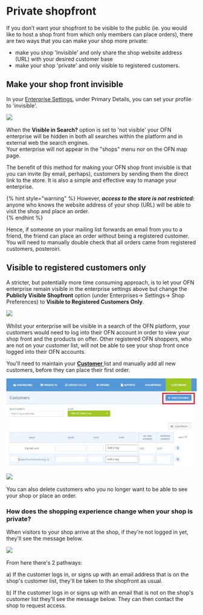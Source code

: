 # Private shopfront

If you don’t want your shopfront to be visible to the public \(ie. you would like to host a shop front from which only members can place orders\), there are two ways that you can make your shop more private:

* make you shop 'Invisible' and only share the shop website address \(URL\) with your desired customer base
* make your shop 'private' and only visible to registered customers.

## Make your shop front invisible

In your [Enterprise Settings](../enterprise-profile/enterprise-settings.md), under Primary Details, you can set your profile to 'invisible'. 

![](../../.gitbook/assets/visibleshop.jpg)

When the **Visible in Search?** option is set to 'not visible' your OFN enterprise will be hidden in both all searches within the platform and in external web the search engines.   
Your enterprise will not appear in the "shops" menu nor on the OFN map page. 

The benefit of this method for making your OFN shop front invisible is that you can invite \(by email, perhaps\), customers by sending them the direct link to the store.  It is also a simple and effective way to manage your enterprise.

{% hint style="warning" %}
However, _**access to the store is not restricted:**_ anyone who knows the website address of your shop \(URL\) will be able to visit the shop and place an order.  
{% endhint %}

Hence, if someone on your mailing list forwards an email from you to a friend, the friend can place an order without being a registered customer.  You will need to manually double check that all orders came from registered customers, posteroiri.

## Visible to registered customers only

A stricter, but potentially more time consuming approach, is to let your OFN enterprise remain visible in the enterprise settings above but change the **Publicly Visible Shopfront** option \(under Enterprises-&gt; Settings-&gt; Shop Preferences\) to **Visible to Registered Customers Only**.

![](../../.gitbook/assets/registered-customers-only.png)

Whilst your enterprise will be visible in a search of the OFN platform, your customers would need to log into their OFN account in order to view your shop front and the products on offer.  Other registered OFN shoppers, who are not on your customer list, will not be able to see your shop front once logged into their OFN accounts.

You'll need to maintain your [**Customer** ](customer-management-and-conditional-displays-prices/customers.md)list and manually add all new customers, before they can place their first order.

![](../../.gitbook/assets/customer1%20%281%29%20%281%29.jpg)

![](../../.gitbook/assets/add-new-customer.png)

You can also delete customers who you no longer want to be able to see your shop or place an order.

### How does the shopping experience change when your shop is private?

When visitors to your shop arrive at the shop, if they're not logged in yet, they'll see the message below.

![](../../.gitbook/assets/privateshopfront.jpg)

From here there's 2 pathways:

a\) If the customer logs in, or signs up with an email address that is on the shop's customer list, they'll be taken to the shopfront as usual.

b\) If the customer logs in or signs up with an email that is not on the shop's customer list they'll see the message below. They can then contact the shop to request access.

